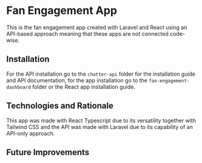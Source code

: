 # Fan Engagement App

This is the fan engagement app created with Laravel and React using an API-based approach meaning that these apps are not connected code-wise.

## Installation

For the API installation go to the `chatter-api` folder for the installation guide and API documentation, for the app installation go to the `fan-engagement-dashboard` folder or the React app installation guide.

## Technologies and Rationale

This app was made with React Typescript due to its versatility together with Tailwind CSS and the API was made with Laravel due to its capability of an API-only approach.

## Future Improvements
